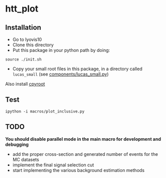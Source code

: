# htt_plot

## Installation

* Go to lyovis10
* Clone this directory
* Put this package in your python path by doing: 

```
source ./init.sh
```

* Copy your small root files in this package, in a directory called `lucas_small` (see [components/lucas_small.py](components/lucas_small.py))

Also install [cpyroot](https://github.com/cbernet/cpyroot)

## Test

```
ipython -i macros/plot_inclusive.py 
```

## TODO

**You should disable parallel mode in the main macro for development and debugging**

* add the proper cross-section and generated number of events for the MC datasets 
* implement the final signal selection cut
* start implementing the various background estimation methods
